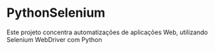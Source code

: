 # PythonSelenium

Este projeto concentra automatizações de aplicações Web, utilizando Selenium WebDriver com Python
